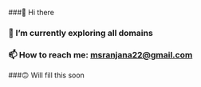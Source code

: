 ###👋 Hi there 
### 🔭 I’m currently exploring all domains
### 📫 How to reach me: msranjana22@gmail.com
###🙃 Will fill this soon


<!--
**ranjanaaa04/ranjanaaa04** is a ✨ _special_ ✨ repository because its `README.md` (this file) appears on your GitHub profile.

Here are some ideas to get you started:


- 🌱 I’m currently learning ...
- 👯 I’m looking to collaborate on ...
- 🤔 I’m looking for help with ...
- 💬 Ask me about ...

- 😄 Pronouns: ...
- ⚡ Fun fact: ..
